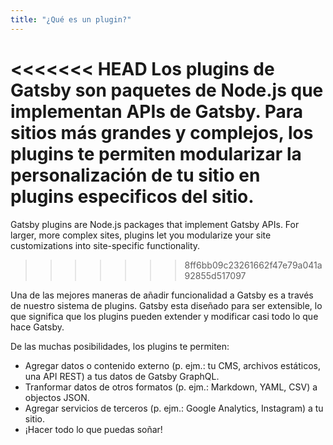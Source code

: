 ```yaml
---
title: "¿Qué es un plugin?"
---
```


<<<<<<< HEAD
Los plugins de Gatsby son paquetes de Node.js que implementan APIs de Gatsby. Para sitios más grandes y complejos, los plugins te permiten modularizar la personalización de tu sitio en plugins especificos del sitio.
=======
Gatsby plugins are Node.js packages that implement Gatsby APIs. For larger, more complex sites, plugins let you modularize your site customizations into site-specific functionality.
>>>>>>> 8ff6bb09c23261662f47e79a041a92855d517097

Una de las mejores maneras de añadir funcionalidad a Gatsby es a través de nuestro sistema de plugins. Gatsby esta diseñado para ser extensible, lo que significa que los plugins pueden extender y modificar casi todo lo que hace Gatsby.

De las muchas posibilidades, los plugins te permiten:

- Agregar datos o contenido externo (p. ejm.: tu CMS, archivos estáticos, una API REST) a tus datos de Gatsby GraphQL. 
- Tranformar datos de otros formatos (p. ejm.: Markdown, YAML, CSV) a objectos JSON.
- Agregar servicios de terceros (p. ejm.: Google Analytics, Instagram) a tu sitio.
- ¡Hacer todo lo que puedas soñar!
